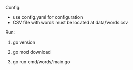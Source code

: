 Config:
  - use config.yaml for configuration
  - CSV file with words must be located at data/words.csv


Run:
  1. go version

  2. go mod download

  3. go run cmd/words/main.go
